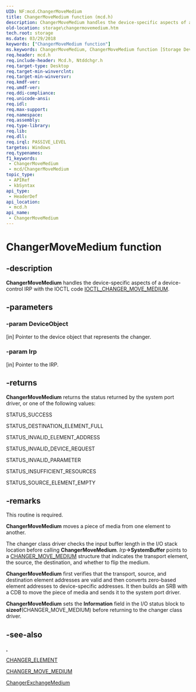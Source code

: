 ```yaml
---
UID: NF:mcd.ChangerMoveMedium
title: ChangerMoveMedium function (mcd.h)
description: ChangerMoveMedium handles the device-specific aspects of a device-control IRP with the IOCTL code IOCTL_CHANGER_MOVE_MEDIUM.
old-location: storage\changermovemedium.htm
tech.root: storage
ms.date: 03/29/2018
keywords: ["ChangerMoveMedium function"]
ms.keywords: ChangerMoveMedium, ChangerMoveMedium function [Storage Devices], chgrmini_a74d85d9-1b7c-45bc-a826-e60257192a09.xml, mcd/ChangerMoveMedium, storage.changermovemedium
req.header: mcd.h
req.include-header: Mcd.h, Ntddchgr.h
req.target-type: Desktop
req.target-min-winverclnt: 
req.target-min-winversvr: 
req.kmdf-ver: 
req.umdf-ver: 
req.ddi-compliance: 
req.unicode-ansi: 
req.idl: 
req.max-support: 
req.namespace: 
req.assembly: 
req.type-library: 
req.lib: 
req.dll: 
req.irql: PASSIVE_LEVEL
targetos: Windows
req.typenames: 
f1_keywords:
 - ChangerMoveMedium
 - mcd/ChangerMoveMedium
topic_type:
 - APIRef
 - kbSyntax
api_type:
 - HeaderDef
api_location:
 - mcd.h
api_name:
 - ChangerMoveMedium
---
```


# ChangerMoveMedium function


## -description

<b>ChangerMoveMedium</b> handles the device-specific aspects of a device-control IRP with the IOCTL code <a href="/windows-hardware/drivers/ddi/ntddchgr/ni-ntddchgr-ioctl_changer_move_medium">IOCTL_CHANGER_MOVE_MEDIUM</a>.

## -parameters

### -param DeviceObject 

[in]
Pointer to the device object that represents the changer.

### -param Irp 

[in]
Pointer to the IRP.

## -returns

<b>ChangerMoveMedium</b> returns the status returned by the system port driver, or one of the following values:
      

STATUS_SUCCESS

STATUS_DESTINATION_ELEMENT_FULL

STATUS_INVALID_ELEMENT_ADDRESS

STATUS_INVALID_DEVICE_REQUEST

STATUS_INVALID_PARAMETER

STATUS_INSUFFICIENT_RESOURCES

STATUS_SOURCE_ELEMENT_EMPTY

## -remarks

This routine is required.

<b>ChangerMoveMedium</b> moves a piece of media from one element to another.

The changer class driver checks the input buffer length in the I/O stack location before calling <b>ChangerMoveMedium</b>. <i>Irp</i><b>->SystemBuffer </b>points to a <a href="/windows-hardware/drivers/ddi/ntddchgr/ns-ntddchgr-_changer_move_medium">CHANGER_MOVE_MEDIUM</a> structure that indicates the transport element, the source, the destination, and whether to flip the medium. 

<b>ChangerMoveMedium</b> first verifies that the transport, source, and destination element addresses are valid and then converts zero-based element addresses to device-specific addresses. It then builds an SRB with a CDB to move the piece of media and sends it to the system port driver.

<b>ChangerMoveMedium</b> sets the <b>Information</b> field in the I/O status block to <b>sizeof</b>(CHANGER_MOVE_MEDIUM) before returning to the changer class driver.

## -see-also

<a href="/windows-hardware/drivers/ddi/ntddchgr/ni-ntddchgr-ioctl_changer_move_medium">,</a>



<a href="/windows-hardware/drivers/ddi/ntddchgr/ns-ntddchgr-_changer_element">CHANGER_ELEMENT</a>



<a href="/windows-hardware/drivers/ddi/ntddchgr/ns-ntddchgr-_changer_move_medium">CHANGER_MOVE_MEDIUM</a>



<a href="/windows-hardware/drivers/ddi/mcd/nf-mcd-changerexchangemedium">ChangerExchangeMedium</a>
